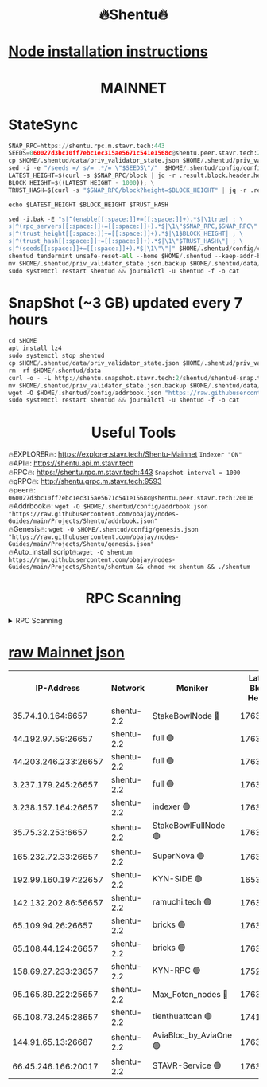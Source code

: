 <h1 align="center"> 🔥Shentu🔥</h1>

[Node installation instructions](https://github.com/obajay/nodes-Guides/tree/main/Projects/Shentu)
=
<h1 align="center"> MAINNET</h1>

# StateSync
```python
SNAP_RPC=https://shentu.rpc.m.stavr.tech:443
SEEDS=060027d3bc10ff7ebc1ec315ae5671c541e1568c@shentu.peer.stavr.tech:20016
cp $HOME/.shentud/data/priv_validator_state.json $HOME/.shentud/priv_validator_state.json.backup
sed -i -e "/seeds =/ s/= .*/= \"$SEEDS\"/"  $HOME/.shentud/config/config.toml
LATEST_HEIGHT=$(curl -s $SNAP_RPC/block | jq -r .result.block.header.height); \
BLOCK_HEIGHT=$((LATEST_HEIGHT - 1000)); \
TRUST_HASH=$(curl -s "$SNAP_RPC/block?height=$BLOCK_HEIGHT" | jq -r .result.block_id.hash)

echo $LATEST_HEIGHT $BLOCK_HEIGHT $TRUST_HASH

sed -i.bak -E "s|^(enable[[:space:]]+=[[:space:]]+).*$|\1true| ; \
s|^(rpc_servers[[:space:]]+=[[:space:]]+).*$|\1\"$SNAP_RPC,$SNAP_RPC\"| ; \
s|^(trust_height[[:space:]]+=[[:space:]]+).*$|\1$BLOCK_HEIGHT| ; \
s|^(trust_hash[[:space:]]+=[[:space:]]+).*$|\1\"$TRUST_HASH\"| ; \
s|^(seeds[[:space:]]+=[[:space:]]+).*$|\1\"\"|" $HOME/.shentud/config/config.toml
shentud tendermint unsafe-reset-all --home $HOME/.shentud --keep-addr-book
mv $HOME/.shentud/priv_validator_state.json.backup $HOME/.shentud/data/priv_validator_state.json
sudo systemctl restart shentud && journalctl -u shentud -f -o cat
```
# SnapShot (~3 GB) updated every 7 hours
```python
cd $HOME
apt install lz4
sudo systemctl stop shentud
cp $HOME/.shentud/data/priv_validator_state.json $HOME/.shentud/priv_validator_state.json.backup
rm -rf $HOME/.shentud/data
curl -o - -L http://shentu.snapshot.stavr.tech:2/shentud/shentud-snap.tar.lz4 | lz4 -c -d - | tar -x -C $HOME/.shentud --strip-components 2
mv $HOME/.shentud/priv_validator_state.json.backup $HOME/.shentud/data/priv_validator_state.json
wget -O $HOME/.shentud/config/addrbook.json "https://raw.githubusercontent.com/obajay/nodes-Guides/main/Projects/Shentu/addrbook.json"
sudo systemctl restart shentud && journalctl -u shentud -f -o cat
```

 <h1 align="center"> Useful Tools</h1>

🔥EXPLORER🔥:     https://explorer.stavr.tech/Shentu-Mainnet        `Indexer "ON"` \
🔥API🔥:          https://shentu.api.m.stavr.tech \
🔥RPC🔥:          https://shentu.rpc.m.stavr.tech:443              `Snapshot-interval = 1000` \
🔥gRPC🔥:         http://shentu.grpc.m.stavr.tech:9593 \
🔥peer🔥:         `060027d3bc10ff7ebc1ec315ae5671c541e1568c@shentu.peer.stavr.tech:20016` \
🔥Addrbook🔥:  `wget -O $HOME/.shentud/config/addrbook.json "https://raw.githubusercontent.com/obajay/nodes-Guides/main/Projects/Shentu/addrbook.json"` \
🔥Genesis🔥:  `wget -O $HOME/.shentud/config/genesis.json "https://raw.githubusercontent.com/obajay/nodes-Guides/main/Projects/Shentu/genesis.json"` \
🔥Auto_install script🔥:`wget -O shentum https://raw.githubusercontent.com/obajay/nodes-Guides/main/Projects/Shentu/shentum && chmod +x shentum && ./shentum`

<h1 align="center"> RPC Scanning</h1>

<details>
<summary>RPC Scanning</summary>

<h2 align="center"> We scan nodes in real time every 4 hours. And we provide the final result of RPC endpoints.
We cannot influence the operation of these nodes in any way. </h2>


```python
If Voting Power is higher than 0 --> then the Node is a validator of the network and may be subject to attack and be a potential threat to the chain.
```
```python
We marked such validators with a red symbol
```

</details>

[raw Mainnet json](https://rpc-check.shentum.stavr.tech/shentum/rpc-shentum-result.json)
=


<table><tr><th>IP-Address</th><th>Network</th><th>Moniker</th><th>Latest Block Height</th><th>Earliest Block Height</th><th>Catching Up</th><th>Tx Index</th><th>Voting Power</th><th>Scan Time</th></tr><tr><td>35.74.10.164:6657</td><td>shentu-2.2</td><td>StakeBowlNode 🔴</td><td>17638467</td><td>8308501</td><td>False</td><td>on</td><td>50178</td><td>2024-03-14T22:12:19.592748524UTC</td></tr><tr><td>44.192.97.59:26657</td><td>shentu-2.2</td><td>full 🟢</td><td>17638466</td><td>9786901</td><td>False</td><td>on</td><td>0</td><td>2024-03-14T22:12:16.290289577UTC</td></tr><tr><td>44.203.246.233:26657</td><td>shentu-2.2</td><td>full 🟢</td><td>17638468</td><td>9786901</td><td>False</td><td>on</td><td>0</td><td>2024-03-14T22:12:28.343945904UTC</td></tr><tr><td>3.237.179.245:26657</td><td>shentu-2.2</td><td>full 🟢</td><td>17638470</td><td>9786901</td><td>False</td><td>on</td><td>0</td><td>2024-03-14T22:12:37.125043768UTC</td></tr><tr><td>3.238.157.164:26657</td><td>shentu-2.2</td><td>indexer 🟢</td><td>17638472</td><td>9786901</td><td>False</td><td>on</td><td>0</td><td>2024-03-14T22:12:48.141725217UTC</td></tr><tr><td>35.75.32.253:6657</td><td>shentu-2.2</td><td>StakeBowlFullNode 🟢</td><td>17638476</td><td>10470762</td><td>False</td><td>on</td><td>0</td><td>2024-03-14T22:13:12.113733398UTC</td></tr><tr><td>165.232.72.33:26657</td><td>shentu-2.2</td><td>SuperNova 🟢</td><td>17638476</td><td>15936001</td><td>False</td><td>off</td><td>0</td><td>2024-03-14T22:13:10.821397361UTC</td></tr><tr><td>192.99.160.197:22657</td><td>shentu-2.2</td><td>KYN-SIDE 🟢</td><td>16537328</td><td>16083091</td><td>False</td><td>on</td><td>0</td><td>2024-03-14T22:14:00.572361954UTC</td></tr><tr><td>142.132.202.86:56657</td><td>shentu-2.2</td><td>ramuchi.tech 🟢</td><td>17638482</td><td>16196001</td><td>False</td><td>on</td><td>0</td><td>2024-03-14T22:13:51.015994940UTC</td></tr><tr><td>65.109.94.26:26657</td><td>shentu-2.2</td><td>bricks 🟢</td><td>17638483</td><td>16401001</td><td>False</td><td>on</td><td>0</td><td>2024-03-14T22:13:57.956290891UTC</td></tr><tr><td>65.108.44.124:26657</td><td>shentu-2.2</td><td>bricks 🟢</td><td>17638483</td><td>16401001</td><td>False</td><td>on</td><td>0</td><td>2024-03-14T22:14:00.885710914UTC</td></tr><tr><td>158.69.27.233:23657</td><td>shentu-2.2</td><td>KYN-RPC 🟢</td><td>17528125</td><td>16778677</td><td>False</td><td>on</td><td>0</td><td>2024-03-14T22:13:48.735508794UTC</td></tr><tr><td>95.165.89.222:25657</td><td>shentu-2.2</td><td>Max_Foton_nodes 🔴</td><td>17638478</td><td>17144052</td><td>False</td><td>on</td><td>2408</td><td>2024-03-14T22:13:23.284044542UTC</td></tr><tr><td>65.108.73.245:28657</td><td>shentu-2.2</td><td>tienthuattoan 🟢</td><td>17415110</td><td>17399930</td><td>False</td><td>on</td><td>0</td><td>2024-03-14T22:13:23.595795870UTC</td></tr><tr><td>144.91.65.13:26687</td><td>shentu-2.2</td><td>AviaBloc_by_AviaOne 🟢</td><td>17638476</td><td>17622963</td><td>False</td><td>off</td><td>0</td><td>2024-03-14T22:13:20.816393059UTC</td></tr><tr><td>66.45.246.166:20017</td><td>shentu-2.2</td><td>STAVR-Service 🟢</td><td>17638483</td><td>17633001</td><td>False</td><td>on</td><td>0</td><td>2024-03-14T22:13:57.649612777UTC</td></tr></table>
